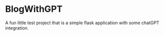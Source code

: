 # BlogWithGPT
A fun little test project that is a simple flask application with some chatGPT integration.
